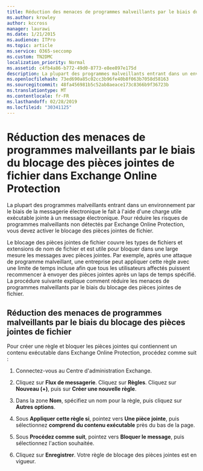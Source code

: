 ```yaml
---
title: Réduction des menaces de programmes malveillants par le biais du blocage des pièces jointes de fichier dans Exchange Online Protection
ms.author: krowley
author: kccross
manager: laurawi
ms.date: 1/21/2015
ms.audience: ITPro
ms.topic: article
ms.service: O365-seccomp
ms.custom: TN2DMC
localization_priority: Normal
ms.assetid: c4fb4a86-b772-49d0-8773-e8ee897e175d
description: La plupart des programmes malveillants entrant dans un environnement par le biais de la messagerie électronique le fait à l'aide d'une charge utile exécutable jointe à un message électronique. Pour réduire les risques de programmes malveillants non détectés par Exchange Online Protection, vous devez activer le blocage des pièces jointes de fichier.
ms.openlocfilehash: 73ed690a85c02cc3b96fe40b8f063b7058d58163
ms.sourcegitcommit: 48fa456981b5c52ab8aeace173c8366b9f36723b
ms.translationtype: MT
ms.contentlocale: fr-FR
ms.lasthandoff: 02/28/2019
ms.locfileid: "30341125"
---
```

# <a name="reducing-malware-threats-through-file-attachment-blocking-in-exchange-online-protection"></a>Réduction des menaces de programmes malveillants par le biais du blocage des pièces jointes de fichier dans Exchange Online Protection

La plupart des programmes malveillants entrant dans un environnement par le biais de la messagerie électronique le fait à l'aide d'une charge utile exécutable jointe à un message électronique. Pour réduire les risques de programmes malveillants non détectés par Exchange Online Protection, vous devez activer le blocage des pièces jointes de fichier. 
  
Le blocage des pièces jointes de fichier couvre les types de fichiers et extensions de nom de fichier et est utile pour bloquer dans une large mesure les messages avec pièces jointes. Par exemple, après une attaque de programme malveillant, une entreprise peut appliquer cette règle avec une limite de temps incluse afin que tous les utilisateurs affectés puissent recommencer à envoyer des pièces jointes après un laps de temps spécifié. La procédure suivante explique comment réduire les menaces de programmes malveillants par le biais du blocage des pièces jointes de fichier. 
  
## <a name="reducing-malware-threats-through-file-attachment-blocking"></a>Réduction des menaces de programmes malveillants par le biais du blocage des pièces jointes de fichier

Pour créer une règle et bloquer les pièces jointes qui contiennent un contenu exécutable dans Exchange Online Protection, procédez comme suit :
  
1. Connectez-vous au Centre d'administration Exchange.
    
2. Cliquez sur **Flux de messagerie**. Cliquez sur **Règles**. Cliquez sur **Nouveau (+)**, puis sur **Créer une nouvelle règle**. 
    
3. Dans la zone **Nom**, spécifiez un nom pour la règle, puis cliquez sur **Autres options**. 
    
4. Sous **Appliquer cette règle si**, pointez vers **Une pièce jointe**, puis sélectionnez **comprend du contenu exécutable** près du bas de la page. 
    
5. Sous **Procédez comme suit**, pointez vers **Bloquer le message**, puis sélectionnez l'action souhaitée. 
    
6. Cliquez sur **Enregistrer**. Votre règle de blocage des pièces jointes est en vigueur. 
    
